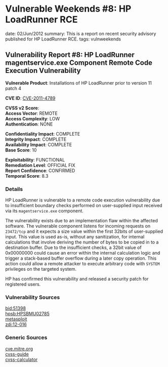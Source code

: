 Vulnerable Weekends #8: HP LoadRunner RCE
=========================================
date: 02/Jun/2012
summary: This is a report on recent security advisory published for HP LoadRunner RCE.
tags: vulnweekends

## Vulnerability Report #8: HP LoadRunner magentservice.exe Component Remote Code Execution Vulnerability

**Vulnerable Product**: Installations of HP LoadRunner prior to version 11 patch 4

**CVE ID**: [CVE-2011-4789](http://cve.mitre.org/cgi-bin/cvename.cgi?name=CVE-2011-4789)

**CVSS v2 Score**:  
**Access Vector**: REMOTE  
**Access Complexity**: LOW  
**Authentication**: NONE  

**Confidentiality Impact**: COMPLETE  
**Integrity Impact**: COMPLETE  
**Availability Impact**: COMPLETE  
**Base Score**: 10  

**Exploitability**: FUNCTIONAL  
**Remediation Level**: OFFICIAL FIX  
**Report Confidence**: CONFIRMED  
**Temporal Score**: 8.3  

### Details
HP LoadRunner is vulnerable to a remote code execution vulnerability due to insufficient boundary checks performed on user-supplied input received via its `magentservice.exe` component.

The vulnerability exists due to an implementation flaw within the affected software. The vulnerable component listens for incoming requests on `23472/tcp` and it expects a size value within the first 32bits of user-supplied input. This value is used as-is, without any sanitization, for internal calculations that involve deriving the number of bytes to be copied in to a destination buffer. Due to the insufficient checks, a 32bit value of 0x00000000 could cause an error within the internal calculation logic and trigger a stack-based buffer overflow during a later copy operation. This action could allow a remote attacker to execute arbitrary code with `SYSTEM` privileges on the targeted system.

HP has confirmed this vulnerability and released a security patch for registered users.

### Vulnerability Sources
[bid:51398](http://www.securityfocus.com/bid/51398/)  
[hpsb:HPSBMU02785](https://h20565.www2.hp.com/portal/site/hpsc/public/kb/docDisplay?docId=emr_na-c03216705&ac.admitted=1338640006393.876444892.492883150)  
[metasploit](http://www.metasploit.com/modules/exploit/windows/misc/hp_magentservice)  
[zdi:12-016](http://www.zerodayinitiative.com/advisories/ZDI-12-016/)  

### Generic Sources
[cve.mitre.org](http://cve.mitre.org)  
[cvss-guide](http://www.first.org/cvss/cvss-guide.html)  
[cvss-calculator](http://nvd.nist.gov/cvss.cfm?calculator&adv&version=2)  
